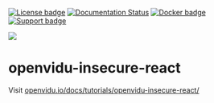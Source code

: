[![License badge](https://img.shields.io/badge/license-Apache2-orange.svg)](http://www.apache.org/licenses/LICENSE-2.0)
[![Documentation Status](https://readthedocs.org/projects/openviduio-docs/badge/?version=stable)](https://docs.openvidu.io/en/stable/?badge=stable)
[![Docker badge](https://img.shields.io/docker/pulls/openvidu/openvidu-server-kms.svg)](https://hub.docker.com/r/openvidu/openvidu-server-kms)
[![Support badge](https://img.shields.io/badge/support-sof-yellowgreen.svg)](https://groups.google.com/forum/#!forum/openvidu)

[![][OpenViduLogo]](http://openvidu.io)

openvidu-insecure-react
===

Visit [openvidu.io/docs/tutorials/openvidu-insecure-react/](http://openvidu.io/docs/tutorials/openvidu-insecure-react/)

[OpenViduLogo]: https://secure.gravatar.com/avatar/5daba1d43042f2e4e85849733c8e5702?s=120